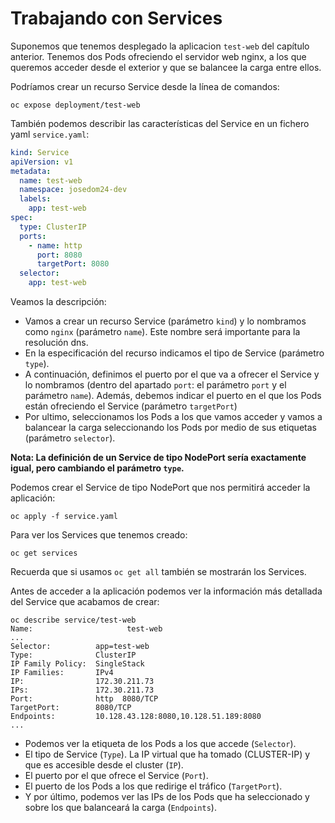 # Trabajando con Services

Suponemos que tenemos desplegado la aplicacion `test-web` del capítulo anterior. Tenemos dos Pods ofreciendo el servidor web nginx, a los que queremos acceder desde el exterior y que se balancee la carga entre ellos.

Podríamos crear un recurso Service desde la línea de comandos:

    oc expose deployment/test-web 

También podemos describir las características del Service en un fichero yaml `service.yaml`:

```yaml
kind: Service
apiVersion: v1
metadata:
  name: test-web
  namespace: josedom24-dev
  labels:
    app: test-web
spec:
  type: ClusterIP
  ports:
    - name: http
      port: 8080
      targetPort: 8080
  selector:
    app: test-web
```

Veamos la descripción:

* Vamos a crear un recurso Service (parámetro `kind`) y lo nombramos como `nginx` (parámetro `name`). Este nombre será importante para la resolución dns.
* En la especificación del recurso indicamos el tipo de Service (parámetro `type`).
* A continuación, definimos el puerto por el que va a ofrecer el Service y lo nombramos (dentro del apartado `port`: el parámetro `port` y el parámetro `name`). Además, debemos indicar el puerto en el que los Pods están ofreciendo el Service (parámetro `targetPort`)
* Por ultimo, seleccionamos los Pods a los que vamos acceder y vamos a balancear la carga seleccionando los Pods por medio de sus etiquetas (parámetro `selector`).

**Nota: La definición de un Service de tipo NodePort sería exactamente igual, pero cambiando el parámetro `type`.**

Podemos crear el Service de tipo NodePort que nos permitirá acceder la aplicación:

    oc apply -f service.yaml

Para ver los Services que tenemos creado:

    oc get services

Recuerda que si usamos `oc get all` también se mostrarán los Services.

Antes de acceder a la aplicación podemos ver la información más detallada del Service que acabamos de crear:

    oc describe service/test-web
    Name:                     test-web
    ...
    Selector:          app=test-web
    Type:              ClusterIP
    IP Family Policy:  SingleStack
    IP Families:       IPv4
    IP:                172.30.211.73
    IPs:               172.30.211.73
    Port:              http  8080/TCP
    TargetPort:        8080/TCP
    Endpoints:         10.128.43.128:8080,10.128.51.189:8080
    ...

* Podemos ver la etiqueta de los Pods a los que accede (`Selector`). 
* El tipo de Service (`Type`). La IP virtual que ha tomado (CLUSTER-IP) y que es accesible desde el cluster (`IP`). 
* El puerto por el que ofrece el Service (`Port`). 
* El puerto de los Pods a los que redirige el tráfico (`TargetPort`).
* Y por último, podemos ver las IPs de los Pods que ha seleccionado y sobre los que balanceará la carga (`Endpoints`).

